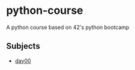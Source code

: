 # python-course
A python course based on 42's python bootcamp

## Subjects 
- [day00](https://github.com/tillderoquefeuil/python-course/blob/main/subjects/day00.pdf)